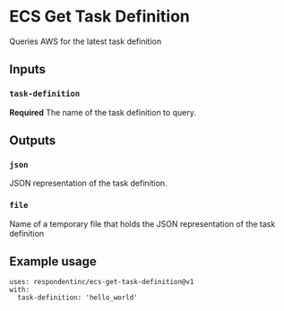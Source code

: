 # ECS Get Task Definition

Queries AWS for the latest task definition

## Inputs

### `task-definition`

**Required** The name of the task definition to query.

## Outputs

### `json`

JSON representation of the task definition.

### `file`

Name of a temporary file that holds the JSON representation of the task definition

## Example usage

    uses: respondentinc/ecs-get-task-definition@v1
    with:
      task-definition: 'hello_world'
